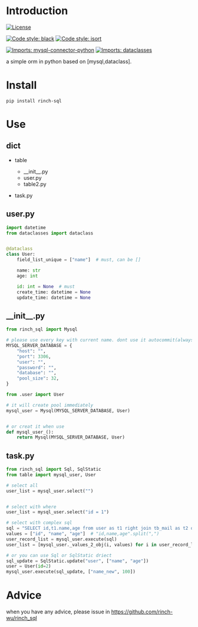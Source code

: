 # Introduction

[![License](https://img.shields.io/github/license/mashape/apistatus.svg)](https://github.com/rinch-wu/rinch_sql)

[![Code style: black](https://img.shields.io/badge/code%20style-black-000000.svg)](https://marketplace.visualstudio.com/items?itemName=ms-python.black-formatter)
[![Code style: isort](https://img.shields.io/badge/code%20style-isort-000000.svg)](https://marketplace.visualstudio.com/items?itemName=itemName=ms-python.isort)

[![Imports: mysql-connector-python](https://img.shields.io/badge/%20imports-mysql-%231674b1?style=flat&labelColor=ef8336)](https://pypi.org/project/mysql-connector-python/)
[![Imports: dataclasses](https://img.shields.io/badge/%20imports-dataclasses-%231674b1?style=flat&labelColor=ef8336)](https://pypi.org/project/dataclasses/)


a simple orm in python based on [mysql,dataclass].



# Install

```
pip install rinch-sql
```



# Use

## dict

- table

  - \_\_init\_\_.py
  - user.py
  - table2.py

- task.py

  

## user.py

```python
import datetime
from dataclasses import dataclass


@dataclass
class User:
    field_list_unique = ["name"]  # must, can be []

    name: str
    age: int

    id: int = None  # must
    create_time: datetime = None
    update_time: datetime = None

```

## \_\_init\_\_.py

```python
from rinch_sql import Mysql

# please use every key with current name. dont use it autocommit(always True).
MYSQL_SERVER_DATABASE = {
    "host": "",
    "port": 3306,
    "user": "",
    "password": "",
    "database": "",
    "pool_size": 32,
}

from .user import User

# it will create pool immediately
mysql_user = Mysql(MYSQL_SERVER_DATABASE, User)


# or creat it when use
def mysql_user_():
    return Mysql(MYSQL_SERVER_DATABASE, User)

```

## task.py

```python
from rinch_sql import Sql, SqlStatic
from table import mysql_user, User

# select all
user_list = mysql_user.select("")


# select with where
user_list = mysql_user.select("id = 1")

# select with complex sql
sql = "SELECT id,t1.name,age from user as t1 right join tb_mail as t2 on t1.name=t2.name group by t1.name"
values = ["id", "name", "age"]  # "id,name,age".split(",")
user_record_list = mysql_user.execute(sql)
user_list = [mysql_user._values_2_obj(i, values) for i in user_record_list]

# or you can use Sql or SqlStatic driect
sql_update = SqlStatic.update("user", ["name", "age"])
user = User(id=2)
mysql_user.execute(sql_update, ["name_new", 100])

```



# Advice

when you have any advice, please issue in https://github.com/rinch-wu/rinch_sql